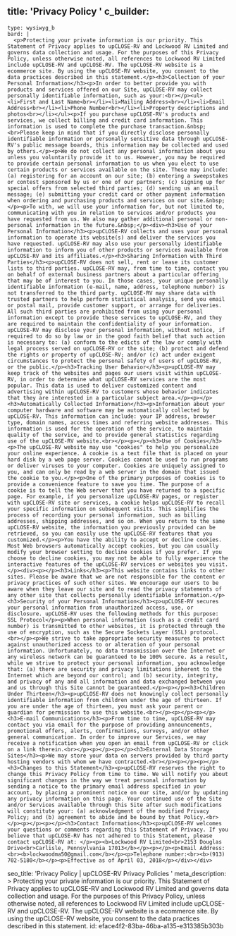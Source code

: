 title: 'Privacy Policy '
c_builder:
  - 
    type: wysiwyg_b
    bard: |
      <p>Protecting your private information is our priority. This Statement of Privacy applies to upCLOSE-RV and Lockwood RV Limited and governs data collection and usage. For the purposes of this Privacy Policy, unless otherwise noted, all references to Lockwood RV Limited include upCLOSE-RV and upCLOSE-RV. The upCLOSE-RV website is a ecommerce site. By using the upCLOSE-RV website, you consent to the data practices described in this statement.</p><h3>Collection of your Personal Information</h3><p>In order to better provide you with products and services offered on our Site, upCLOSE-RV may collect personally identifiable information, such as your:<br></p><ul><li>First and Last Name<br></li><li>Mailing Address<br></li><li>Email Address<br></li><li>Phone Number<br></li><li>Property descriptions and photos<br></li></ul><p>If you purchase upCLOSE-RV's products and services, we collect billing and credit card information. This information is used to complete the purchase transaction.&nbsp;<br>Please keep in mind that if you directly disclose personally identifiable information or personally sensitive data through upCLOSE-RV's public message boards, this information may be collected and used by others.</p><p>We do not collect any personal information about you unless you voluntarily provide it to us. However, you may be required to provide certain personal information to us when you elect to use certain products or services available on the site. These may include: (a) registering for an account on our site; (b) entering a sweepstakes or contest sponsored by us or one of our partners; (c) signing up for special offers from selected third parties; (d) sending us an email message; (e) submitting your credit card or other payment information when ordering and purchasing products and services on our site.&nbsp;</p><p>To with, we will use your information for, but not limited to, communicating with you in relation to services and/or products you have requested from us. We also may gather additional personal or non-personal information in the future.&nbsp;</p><div><h3>Use of your Personal Information</h3><p>upCLOSE-RV collects and uses your personal information to operate its website(s) and deliver the services you have requested. upCLOSE-RV may also use your personally identifiable information to inform you of other products or services available from upCLOSE-RV and its affiliates.</p><h3>Sharing Information with Third Parties</h3><p>upCLOSE-RV does not sell, rent or lease its customer lists to third parties. upCLOSE-RV may, from time to time, contact you on behalf of external business partners about a particular offering that may be of interest to you. In those cases, your unique personally identifiable information (e-mail, name, address, telephone number) is not transferred to the third party. upCLOSE-RV may share data with trusted partners to help perform statistical analysis, send you email or postal mail, provide customer support, or arrange for deliveries. All such third parties are prohibited from using your personal information except to provide these services to upCLOSE-RV, and they are required to maintain the confidentiality of your information. upCLOSE-RV may disclose your personal information, without notice, if required to do so by law or in the good faith belief that such action is necessary to: (a) conform to the edicts of the law or comply with legal process served on upCLOSE-RV or the site; (b) protect and defend the rights or property of upCLOSE-RV; and/or (c) act under exigent circumstances to protect the personal safety of users of upCLOSE-RV, or the public.</p><h3>Tracking User Behavior</h3><p>upCLOSE-RV may keep track of the websites and pages our users visit within upCLOSE-RV, in order to determine what upCLOSE-RV services are the most popular. This data is used to deliver customized content and advertising within upCLOSE-RV to customers whose behavior indicates that they are interested in a particular subject area.</p><p></p><h3>Automatically Collected Information</h3><p>Information about your computer hardware and software may be automatically collected by upCLOSE-RV. This information can include: your IP address, browser type, domain names, access times and referring website addresses. This information is used for the operation of the service, to maintain quality of the service, and to provide general statistics regarding use of the upCLOSE-RV website.<br></p><p></p><h3>Use of Cookies</h3><p>The upCLOSE-RV website may use "cookies" to help you personalize your online experience. A cookie is a text file that is placed on your hard disk by a web page server. Cookies cannot be used to run programs or deliver viruses to your computer. Cookies are uniquely assigned to you, and can only be read by a web server in the domain that issued the cookie to you.</p><p>One of the primary purposes of cookies is to provide a convenience feature to save you time. The purpose of a cookie is to tell the Web server that you have returned to a specific page. For example, if you personalize upCLOSE-RV pages, or register with upCLOSE-RV site or services, a cookie helps upCLOSE-RV to recall your specific information on subsequent visits. This simplifies the process of recording your personal information, such as billing addresses, shipping addresses, and so on. When you return to the same upCLOSE-RV website, the information you previously provided can be retrieved, so you can easily use the upCLOSE-RV features that you customized.</p><p>You have the ability to accept or decline cookies. Most Web browsers automatically accept cookies, but you can usually modify your browser setting to decline cookies if you prefer. If you choose to decline cookies, you may not be able to fully experience the interactive features of the upCLOSE-RV services or websites you visit.</p><div><p></p><h3>Links</h3><p>This website contains links to other sites. Please be aware that we are not responsible for the content or privacy practices of such other sites. We encourage our users to be aware when they leave our site and to read the privacy statements of any other site that collects personally identifiable information.</p><h3>Security of your Personal Information</h3><p>upCLOSE-RV secures your personal information from unauthorized access, use, or disclosure. upCLOSE-RV uses the following methods for this purpose: SSL Protocol</p><p>When personal information (such as a credit card number) is transmitted to other websites, it is protected through the use of encryption, such as the Secure Sockets Layer (SSL) protocol.<br></p><p>We strive to take appropriate security measures to protect against unauthorized access to or alteration of your personal information. Unfortunately, no data transmission over the Internet or any wireless network can be guaranteed to be 100% secure. As a result, while we strive to protect your personal information, you acknowledge that: (a) there are security and privacy limitations inherent to the Internet which are beyond our control; and (b) security, integrity, and privacy of any and all information and data exchanged between you and us through this Site cannot be guaranteed.</p><p></p><h3>Children Under Thirteen</h3><p>upCLOSE-RV does not knowingly collect personally identifiable information from children under the age of thirteen. If you are under the age of thirteen, you must ask your parent or guardian for permission to use this website.<br></p><p></p><p></p><h3>E-mail Communications</h3><p>From time to time, upCLOSE-RV may contact you via email for the purpose of providing announcements, promotional offers, alerts, confirmations, surveys, and/or other general communication. In order to improve our Services, we may receive a notification when you open an email from upCLOSE-RV or click on a link therein.<br></p><p></p><p></p><h3>External Data Storage Sites</h3><p>We may store your data on servers provided by third party hosting vendors with whom we have contracted.<br></p><p></p><p></p><h3>Changes to this Statement</h3><p>upCLOSE-RV reserves the right to change this Privacy Policy from time to time. We will notify you about significant changes in the way we treat personal information by sending a notice to the primary email address specified in your account, by placing a prominent notice on our site, and/or by updating any privacy information on this page. Your continued use of the Site and/or Services available through this Site after such modifications will constitute your: (a) acknowledgment of the modified Privacy Policy; and (b) agreement to abide and be bound by that Policy.<br></p><p></p><p></p><h3>Contact Information</h3><p>upCLOSE-RV welcomes your questions or comments regarding this Statement of Privacy. If you believe that upCLOSE-RV has not adhered to this Statement, please contact upCLOSE-RV at: </p><p><b>Lockwood RV Limited<br>2153 Douglas Drive<br>Carlisle, Pennsylvania 17013</b></p><p></p><p>Email Address:<br><b>lockwoodma50@gmail.com</b></p><p>Telephone number:<br><b>(913) 702-5180</b></p><p>Effective as of April 03, 2018</p></div></div>
seo_title: 'Privacy Policy | upCLOSE-RV Privacy Policies '
meta_description: >
  Protecting your private information is our priority. This Statement of Privacy applies to upCLOSE-RV
  and Lockwood RV Limited and governs data collection and usage. For the purposes of this Privacy
  Policy, unless otherwise noted, all references to Lockwood RV Limited include upCLOSE-RV and
  upCLOSE-RV. The upCLOSE-RV website is a ecommerce site. By using the upCLOSE-RV website, you consent
  to the data practices described in this statement.
id: eface4f2-83ba-46ba-a135-e313385b303b
